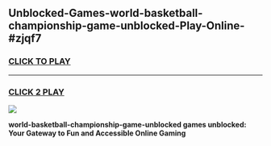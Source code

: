 
## Unblocked-Games-world-basketball-championship-game-unblocked-Play-Online-#zjqf7
<h3>
<a href="https://premium.freeplayer.one?title=world-basketball-championship-game-unblocked&ref=27F">CLICK TO PLAY</a></h3>
<hr>

<h3>
<a href="https://premium.freeplayer.one?title=world-basketball-championship-game-unblocked&ref=27F">CLICK 2 PLAY</a>
  
</h3>

<a href="https://premium.freeplayer.one?title=world-basketball-championship-game-unblocked&ref=27F"><img src="https://clearcache.store/games.png"></a>


**world-basketball-championship-game-unblocked games unblocked: Your Gateway to Fun and Accessible Online Gaming**
